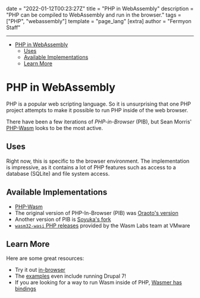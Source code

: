 date = "2022-01-12T00:23:27Z"
title = "PHP in WebAssembly"
description = "PHP can be compiled to WebAssembly and run in the browser."
tags = ["PHP", "webassembly"]
template = "page_lang"
[extra]
author = "Fermyon Staff"

---

- [PHP in WebAssembly](#php-in-webassembly)
  - [Uses](#uses)
  - [Available Implementations](#available-implementations)
  - [Learn More](#learn-more)

# PHP in WebAssembly

PHP is a popular web scripting language.
So it is unsurprising that one PHP project attempts to make it possible to run PHP inside of the web browser.

There have been a few iterations of _PHP-in-Browser_ (PIB), but Sean Morris' [PHP-Wasm](https://github.com/seanmorris/php-wasm)
looks to be the most active.

## Uses

Right now, this is specific to the browser environment.
The implementation is impressive, as it contains a lot of PHP features such as
access to a database (SQLite) and file system access.

## Available Implementations

- [PHP-Wasm](https://github.com/seanmorris/php-wasm)
- The original version of PHP-In-Browser (PIB) was [Oraoto's version](https://oraoto.github.io/pib/)
- Another version of PIB is [Soyuka's fork](https://github.com/soyuka/php-wasm)
- [`wasm32-wasi` PHP releases](https://github.com/vmware-labs/webassembly-language-runtimes/releases?q=php&expanded=true) provided by the Wasm Labs team at VMware

## Learn More

Here are some great resources:

- Try it out [in-browser](https://seanmorris.github.io/php-wasm/)
- The [examples](https://github.com/seanmorris/php-wasm#examples) even include running Drupal 7!
- If you are looking for a way to run Wasm inside of PHP, [Wasmer has bindings](https://github.com/wasmerio/wasmer-php)
